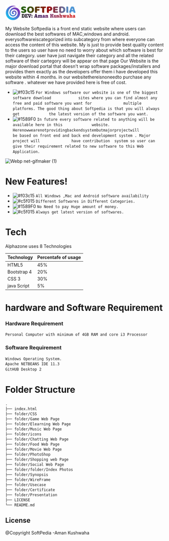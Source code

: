 
<img src="logo.png" height=50 >

My Website Softpedia is a front end static website where users can download             the best softwares of MAC,windows and android. everysoftwareiscategorized           into subcategory from where everyone can access the content of this website.            My is just to provide best quality content to the users so user have no need to                 worry about which software is best for their category. user have just navigate             their category and all the related software of their cartegory will be appear on              that page Our Website is the major download portal that doesn't wrap software             packages/installers and provides them exactly as the developers offer them i           have developed this website within 4 months. in our websitethereisnoneedto               purchase any software . whatever we have provided here is free of cost. 


  - ![#f03c15](https://via.placeholder.com/15/f03c15/000000?text=+) `For Windows software our website is one of the biggest software download            sites where you can find almost any free and paid software you want for              multiple platforms. The good thing about Softpedia is that you will always get             the latest version of the software you want.`
 - ![#1589F0](https://via.placeholder.com/15/1589F0/000000?text=+) `In future every software related to anything will be available here in this             website. Herenowwearenotprovidingbackendsystembutmajorprojectwill             be based on front end and back end development system . Major project will              have contribution  system so user can give their requirement related to new software to this Web              Application.`

![Webp net-gifmaker (1)](https://user-images.githubusercontent.com/53748350/101329958-0e3d1280-3898-11eb-878c-fa669e1ba1c8.gif)





# New Features!

 - ![#f03c15](https://via.placeholder.com/15/f03c15/000000?text=+) `All Windows ,Mac and Android software availability `
  - ![#c5f015](https://via.placeholder.com/15/c5f015/000000?text=+) `Different Softwares in Different Categories.`
  - ![#1589F0](https://via.placeholder.com/15/1589F0/000000?text=+) `No Need to pay Huge amount of money.`
  - ![#c5f015](https://via.placeholder.com/15/c5f015/000000?text=+) `Always get latest version of softwares. `
  
  

# Tech

Alphazone uses 8 Technologies

Technology| Percentafe of usage
------------ | -------------
HTML5 | 45%
Bootstrap 4 | 20%
CSS 3 | 30%
java Script  | 5%



# hardware and Software Requirement

### Hardware Requirement

```sh
Personal Computer with minimum of 4GB RAM and core i3 Processor
```

### Software Requirement

```sh
Windows Operating System.
Apache NETBEANS IDE 11.3 
GitHUB Desktop 2 
```









# Folder Structure

    .
    ├── index.html           
    ├── folder/CSS                       
    ├── folder/Game Web Page              
    ├── folder/Elearning Web Page             
    ├── folder/Music Web Page              
    ├── folder/icons
    ├── folder/Chatting Web Page
    ├── folder/Food Web Page
    ├── folder/Movie Web Page
    ├── folder/PhotoShop 
    ├── folder/Shopping web Page
    ├── folder/Social Web Page
    ├── folder/folder/Index Photos
    ├── folder/Synopsis              
    ├── folder/WireFrame                       
    ├── folder/Usecase
    ├── folder/Certificate
    ├── folder/Presentation
    ├── LICENSE
    └── README.md
    
    
   License
----
@Copyright SoftPedia
-Aman Kushwaha
    
    

